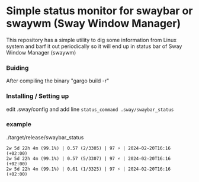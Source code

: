 
# Simple status monitor for swaybar or swaywm (Sway Window Manager)

This repository has a simple utility to dig some information from Linux system
and barf it out periodically so it will end up in status bar of Sway Window
Manager (swaywm)


### Buiding
After compiling the binary "gargo build -r"

### Installing / Setting up

edit .sway/config and add line ```status_command .sway/swaybar_status```

### example
./target/release/swaybar_status

```
2w 5d 22h 4m (99.1%) | 0.57 (2/3305) | 97 ⚡ | 2024-02-20T16:16 (+02:00)
2w 5d 22h 4m (99.1%) | 0.57 (5/3307) | 97 ⚡ | 2024-02-20T16:16 (+02:00)
2w 5d 22h 4m (99.1%) | 0.61 (1/3325) | 97 ⚡ | 2024-02-20T16:16 (+02:00)
```
